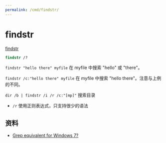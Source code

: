 ```yaml
---
permalink: /cmd/findstr/
---
```


# findstr

[findstr](https://technet.microsoft.com/en-us/library/bb490907.aspx)

```cmd
findstr /?
```

`findstr "hello there" myfile`
在 myfile 中搜索 "hello" 或 "there"。

`findstr /c:"hello there" myfile`
在 myfile 中搜索 "hello there"。注意与上例的不同。

`dir /b | findstr /i /r /c:"[mp]"`
搜索目录

- `/r` 使用正则表达式，只支持很少的语法


## 资料

- [Grep equivalent for Windows 7?](https://superuser.com/questions/300815/)

